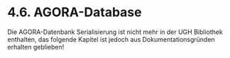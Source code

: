 # 4.6. AGORA-Database

Die AGORA-Datenbank Serialisierung ist nicht mehr in der UGH Bibliothek enthalten, das folgende Kapitel ist jedoch aus Dokumentationsgründen erhalten geblieben!

